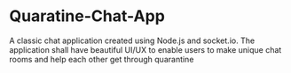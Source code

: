 # Quaratine-Chat-App
A classic chat application created using Node.js and socket.io. The application shall have beautiful UI/UX to enable users to make unique chat rooms and help each other get through quarantine
